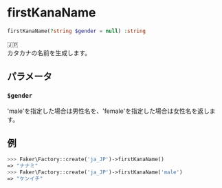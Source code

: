 # firstKanaName
```php
firstKanaName(?string $gender = null) :string
```
:jp:  
カタカナの名前を生成します。

## パラメータ
### `$gender`
'male'を指定した場合は男性名を、'female'を指定した場合は女性名を返します。

## 例
```php
>>> Faker\Factory::create('ja_JP')->firstKanaName()
=> "ナナミ"
>>> Faker\Factory::create('ja_JP')->firstKanaName('male')
=> "ケンイチ"
```

